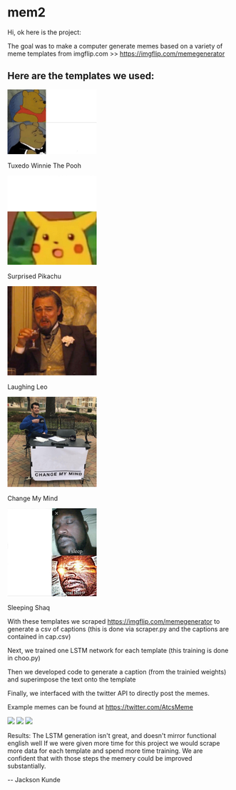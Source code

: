 # mem2

Hi, ok here is the project:

The goal was to make a computer generate memes based on a variety of meme templates from imgflip.com >> https://imgflip.com/memegenerator

## Here are the templates we used: 

<img src="https://github.com/jacksonkunde/mem2/blob/main/Tuxedo-Winnie-The-Pooh.jpeg" width="200" height=auto>
    <p>Tuxedo Winnie The Pooh</p>
<img title="Surprised Pikachu" src="https://github.com/jacksonkunde/mem2/blob/main/Surprised-Pikachu.jpeg" width="200" height=auto>
    <p>Surprised Pikachu</p>
<img title="Laughing Leo" src="https://github.com/jacksonkunde/mem2/blob/main/Laughing-Leo.jpeg" width="200" height=auto>
    <p>Laughing Leo</p>
<img title="Change My Mind" src="https://github.com/jacksonkunde/mem2/blob/main/Change-My-Mind.jpeg" width="200" height=auto>
    <p>Change My Mind</p>
<img title="" src="https://github.com/jacksonkunde/mem2/blob/main/Sleeping-Shaq.jpeg" width="200" height=auto>
    <p>Sleeping Shaq</p>

With these templates we scraped https://imgflip.com/memegenerator to generate a csv of captions (this is done via scraper.py and the captions are contained in cap.csv)

Next, we trained one LSTM network for each template (this training is done in choo.py)

Then we developed code to generate a caption (from the trainied weights) and superimpose the text onto the template

Finally, we interfaced with the twitter API to directly post the memes.

Example memes can be found at https://twitter.com/AtcsMeme

![](https://twitter.com/AtcsMeme/status/1394353390528782339/photo/1)
<img src="https://twitter.com/AtcsMeme/status/1394348500700205057/photo/1" width="300" height=auto>
<img src="https://twitter.com/AtcsMeme/status/1394347138948026373/photo/1" width="300" height=auto>

Results: The LSTM generation isn't great, and doesn't mirror functional english well 
If we were given more time for this project we would scrape more data for each template and spend more time training. We are confident that with those steps the memery could be improved substantially.

-- Jackson Kunde
